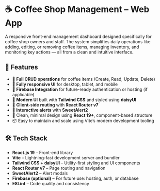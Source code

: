 # ☕ Coffee Shop Management – Web App

A responsive front-end management dashboard designed specifically for coffee shop owners and staff. The system simplifies daily operations like adding, editing, or removing coffee items, managing inventory, and monitoring key actions — all from a clean and intuitive interface.

## 🚀 Features

- 🔄 **Full CRUD operations** for coffee items (Create, Read, Update, Delete)
- 📱 **Fully responsive UI** for desktop, tablet, and mobile
- 🔐 **Firebase Integration** for future-ready authentication or hosting (if applicable)
- 🎨 **Modern UI** built with **Tailwind CSS** and styled using **daisyUI**
- 🔁 **Client-side routing** with **React Router v7**
- 💬 **Interactive alerts** with **SweetAlert2**
- 🌿 Clean, minimal design using **React 19+**, component-based structure
- 📦 Easy to maintain and scale using Vite’s modern development tooling

## 🛠️ Tech Stack

- **React.js 19** – Front-end library
- **Vite** – Lightning-fast development server and bundler
- **Tailwind CSS + daisyUI** – Utility-first styling and UI components
- **React Router v7** – Page routing and navigation
- **SweetAlert2** – Alert modals
- **Firebase (optional)** – For future use: hosting, auth, or database
- **ESLint** – Code quality and consistency


